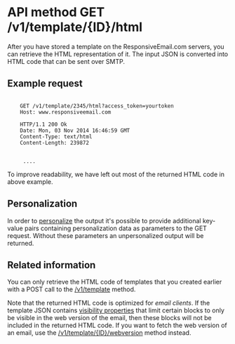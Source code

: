 # API method GET /v1/template/{ID}/html

After you have stored a template on the ResponsiveEmail.com servers, you
can retrieve the HTML representation of it. The input JSON is converted
into HTML code that can be sent over SMTP.

## Example request
<pre><code>
    GET /v1/template/2345/html?access_token=yourtoken
    Host: www.responsiveemail.com

    HTTP/1.1 200 Ok
    Date: Mon, 03 Nov 2014 16:46:59 GMT
    Content-Type: text/html
    Content-Length: 239872

    <!DOCTYPE html PUBLIC "-//W3C//DTD XHTML 1.0 Strict//EN http://www.w3.org/TR/xhtml1/DTD/xhtml1-strict.dtd">
    <html xmlns="http://www.w3.org/1999/xhtml"><head> ....
</code></pre>
To improve readability, we have left out most of the returned HTML code in
above example.

## Personalization

In order to [personalize](/personalization) the output it's possible to
provide additional key-value pairs containing personalization data as parameters
to the GET request. Without these parameters an unpersonalized output
will be returned.

## Related information

You can only retrieve the HTML code of templates that you
created earlier with a POST call to the <a href="/support/api/post-template">/v1/template</a>
method.

Note that the returned HTML code is optimized for *email clients*. If the
template JSON contains <a href="/support/json/property-visibility">visibility properties</a>
that limit certain blocks to only be visible in the web version of
the email, then these blocks will not be included in the returned HTML
code. If you want to fetch the web version of an email, use the
<a href="/support/api/get-template-webversion">/v1/template/{ID}/webversion</a> method
instead.
